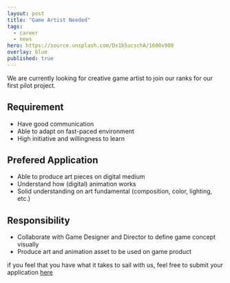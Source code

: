 ```yaml
---
layout: post
title: "Game Artist Needed"
tags:
  - career
  - news
hero: https://source.unsplash.com/Dx1b5ucschA/1600x900
overlay: blue
published: true
---
```


We are currently looking for creative game artist to join our ranks
for our first pilot project.

## Requirement
* Have good communication
* Able to adapt on fast-paced environment
* High initiative and willingness to learn

## Prefered Application
* Able to produce art pieces on digital medium
* Understand how (digital) animation works
* Solid understanding on art fundamental (composition, color, lighting, etc.)

## Responsibility
* Collaborate with Game Designer and Director to define game concept visually
* Produce art and animation asset to be used on game product

if you feel that you have what it takes to sail with us,
feel free to submit your application [here](https://forms.gle/cTmmGNMrgUfmCsRX6)